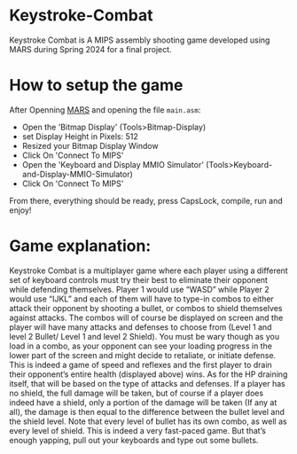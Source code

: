 # Keystroke-Combat
Keystroke Combat is A MIPS assembly shooting game developed using MARS during Spring 2024 for a final project.


# How to setup the game
After Openning [MARS](https://courses.missouristate.edu/kenvollmar/mars/index.htm) and opening the file `main.asm`:
- Open the 'Bitmap Display' (Tools>Bitmap-Display)
- set Display Height in Pixels: 512
- Resized your Bitmap Display Window
- Click On 'Connect To MIPS'
- Open the 'Keyboard and Display MMIO Simulator' (Tools>Keyboard-and-Display-MMIO-Simulator)
- Click On 'Connect To MIPS'

From there, everything should be ready, press CapsLock, compile, run and enjoy!

# Game explanation: 
Keystroke Combat is a multiplayer game where each player using a different set of keyboard 
controls must try their best to eliminate their opponent while defending themselves. Player 1 
would use “WASD” while Player 2 would use “IJKL” and each of them will have to type-in 
combos to either attack their opponent by shooting a bullet, or combos to shield themselves 
against attacks. The combos will of course be displayed on screen and the player will have 
many attacks and defenses to choose from (Level 1 and level 2 Bullet/ Level 1 and level 2 
Shield). You must be wary though as you load in a combo, as your opponent can see your 
loading progress in the lower part of the screen and might decide to retaliate, or initiate defense. 
This is indeed a game of speed and reflexes and the first player to drain their opponent’s entire 
health (displayed above) wins. As for the HP draining itself, that will be based on the type of 
attacks and defenses. If a player has no shield, the full damage will be taken, but of course if a 
player does indeed have a shield, only a portion of the damage will be taken (If any at all), the 
damage is then equal to the difference between the bullet level and the shield level. Note that 
every level of bullet has its own combo, as well as every level of shield. This is indeed a very 
fast-paced game. But that’s enough yapping, pull out your keyboards and type out some bullets.
